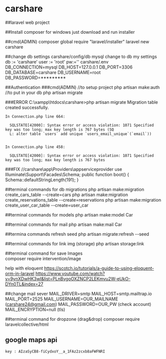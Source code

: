 # carshare
##laravel web project

##Install composer
	for windows just download and run installer

##cmd(ADMIN)
	composer global require "laravel/installer"
	laravel new carshare

##change db settings
    carshare/config/db
        mysql
        change to db my settings
            db := 'carshare' user := 'root' pw:=''
    carshare/.env
        DB_CONNECTION=mysql
        DB_HOST=127.0.0.1
        DB_PORT=3306
        DB_DATABASE=carshare
        DB_USERNAME=root
        DB_PASSWORD=*********
    
##Authentication
###cmd(ADMIN)
    //to setup project
    php artisan make:auth 
    //to put in your db
    php artisan migrate 

###ERROR
	C:\xampp\htdocs\carshare>php artisan migrate
	Migration table created successfully.
	
	In Connection.php line 664:
	
	  SQLSTATE[42000]: Syntax error or access violation: 1071 Specified key was too long; max key length is 767 bytes (SQ
	  L: alter table `users` add unique `users_email_unique`(`email`))
	
	
	In Connection.php line 458:
	
	  SQLSTATE[42000]: Syntax error or access violation: 1071 Specified key was too long; max key length is 767 bytes

###FIX
    //carshare\app\Providers\appserviceprovider
    use Illuminate\Support\Facades\Schema; 
    public function boot() { Schema::defaultStringLength(191); } 


##terminal commands for db migrations
    php artisan make:migration create_cars_table --create=cars
    php artisan make:migration create_reservations_table --create=reservations
    php artisan make:migration create_user_car_table --create=user_car
    
##terminal commands for models
    php artisan make:model Car
    
##terminal commands for mail
    php artisan make:mail Car
    
##termina commands refresh seed
    php artisan migrate:refresh --seed

##terminal commands for link img (storage)
    php artisan storage:link
    
##terminal command for save Images    
    composer require intervention/image


help with eloquent
    https://scotch.io/tutorials/a-guide-to-using-eloquent-orm-in-laravel
    https://www.youtube.com/watch?v=9ynXDwHK3wI&list=PLnBvgoOXZNCP2LEKmvu2W-eUkO-DYn0TL&index=27
    
##change mail sever
    MAIL_DRIVER=smtp
    MAIL_HOST=smtp.mailtrap.io
    MAIL_PORT=2525
    MAIL_USERNAME=OUR_MAILNAME (carshare24@gmail.com)
    MAIL_PASSWORD=OUR_PW  (check account)
    MAIL_ENCRYPTION=null   (tls)
    
##terminal command for dropzone (drag&drop)
    composer require laravelcollective/html
    
## google maps api
    key : AIzaSyCB8-fiCydxoY__a_1FAz2zcxb8aFWFNRI